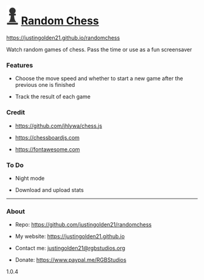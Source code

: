 # <img src="pieces/bP.svg" width="32px"> <a href="https://justingolden21.github.io/randomchess">Random Chess</a>

https://justingolden21.github.io/randomchess

Watch random games of chess. Pass the time or use as a fun screensaver

### Features

- Choose the move speed and whether to start a new game after the previous one is finished

- Track the result of each game

### Credit

- https://github.com/jhlywa/chess.js

- https://chessboardjs.com

- https://fontawesome.com

### To Do

- Night mode

- Download and upload stats

<hr>

### About

- Repo: https://github.com/justingolden21/randomchess

- My website: https://justingolden21.github.io

- Contact me: justingolden21@rgbstudios.org

- Donate: https://www.paypal.me/RGBStudios

1.0.4
